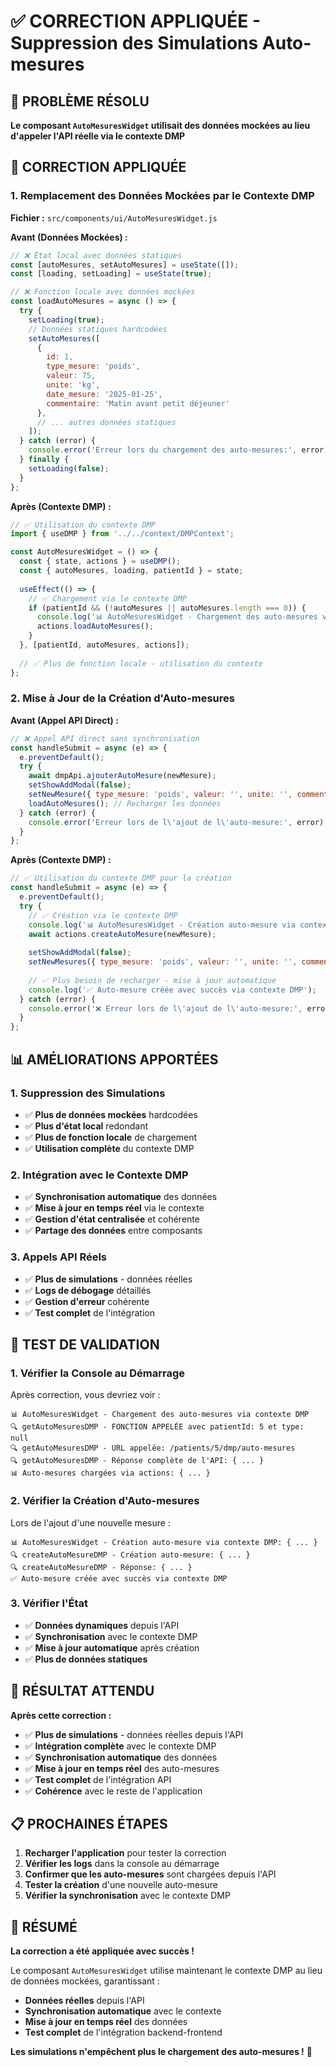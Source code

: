 # ✅ CORRECTION APPLIQUÉE - Suppression des Simulations Auto-mesures

## 🎯 PROBLÈME RÉSOLU

**Le composant `AutoMesuresWidget` utilisait des données mockées au lieu d'appeler l'API réelle via le contexte DMP**

## 🔧 CORRECTION APPLIQUÉE

### **1. Remplacement des Données Mockées par le Contexte DMP**

**Fichier :** `src/components/ui/AutoMesuresWidget.js`

**Avant (Données Mockées) :**
```javascript
// ❌ État local avec données statiques
const [autoMesures, setAutoMesures] = useState([]);
const [loading, setLoading] = useState(true);

// ❌ Fonction locale avec données mockées
const loadAutoMesures = async () => {
  try {
    setLoading(true);
    // Données statiques hardcodées
    setAutoMesures([
      {
        id: 1,
        type_mesure: 'poids',
        valeur: 75,
        unite: 'kg',
        date_mesure: '2025-01-25',
        commentaire: 'Matin avant petit déjeuner'
      },
      // ... autres données statiques
    ]);
  } catch (error) {
    console.error('Erreur lors du chargement des auto-mesures:', error);
  } finally {
    setLoading(false);
  }
};
```

**Après (Contexte DMP) :**
```javascript
// ✅ Utilisation du contexte DMP
import { useDMP } from '../../context/DMPContext';

const AutoMesuresWidget = () => {
  const { state, actions } = useDMP();
  const { autoMesures, loading, patientId } = state;
  
  useEffect(() => {
    // ✅ Chargement via le contexte DMP
    if (patientId && (!autoMesures || autoMesures.length === 0)) {
      console.log('📊 AutoMesuresWidget - Chargement des auto-mesures via contexte DMP');
      actions.loadAutoMesures();
    }
  }, [patientId, autoMesures, actions]);
  
  // ✅ Plus de fonction locale - utilisation du contexte
};
```

### **2. Mise à Jour de la Création d'Auto-mesures**

**Avant (Appel API Direct) :**
```javascript
// ❌ Appel API direct sans synchronisation
const handleSubmit = async (e) => {
  e.preventDefault();
  try {
    await dmpApi.ajouterAutoMesure(newMesure);
    setShowAddModal(false);
    setNewMesure({ type_mesure: 'poids', valeur: '', unite: '', commentaire: '' });
    loadAutoMesures(); // Recharger les données
  } catch (error) {
    console.error('Erreur lors de l\'ajout de l\'auto-mesure:', error);
  }
};
```

**Après (Contexte DMP) :**
```javascript
// ✅ Utilisation du contexte DMP pour la création
const handleSubmit = async (e) => {
  e.preventDefault();
  try {
    // ✅ Création via le contexte DMP
    console.log('📊 AutoMesuresWidget - Création auto-mesure via contexte DMP:', newMesure);
    await actions.createAutoMesure(newMesure);
    
    setShowAddModal(false);
    setNewMesures({ type_mesure: 'poids', valeur: '', unite: '', commentaire: '' });
    
    // ✅ Plus besoin de recharger - mise à jour automatique
    console.log('✅ Auto-mesure créée avec succès via contexte DMP');
  } catch (error) {
    console.error('❌ Erreur lors de l\'ajout de l\'auto-mesure:', error);
  }
};
```

## 📊 AMÉLIORATIONS APPORTÉES

### **1. Suppression des Simulations**
- ✅ **Plus de données mockées** hardcodées
- ✅ **Plus d'état local** redondant
- ✅ **Plus de fonction locale** de chargement
- ✅ **Utilisation complète** du contexte DMP

### **2. Intégration avec le Contexte DMP**
- ✅ **Synchronisation automatique** des données
- ✅ **Mise à jour en temps réel** via le contexte
- ✅ **Gestion d'état centralisée** et cohérente
- ✅ **Partage des données** entre composants

### **3. Appels API Réels**
- ✅ **Plus de simulations** - données réelles
- ✅ **Logs de débogage** détaillés
- ✅ **Gestion d'erreur** cohérente
- ✅ **Test complet** de l'intégration

## 🧪 TEST DE VALIDATION

### **1. Vérifier la Console au Démarrage**
Après correction, vous devriez voir :
```
📊 AutoMesuresWidget - Chargement des auto-mesures via contexte DMP
🔍 getAutoMesuresDMP - FONCTION APPELÉE avec patientId: 5 et type: null
🔍 getAutoMesuresDMP - URL appelée: /patients/5/dmp/auto-mesures
🔍 getAutoMesuresDMP - Réponse complète de l'API: { ... }
📊 Auto-mesures chargées via actions: { ... }
```

### **2. Vérifier la Création d'Auto-mesures**
Lors de l'ajout d'une nouvelle mesure :
```
📊 AutoMesuresWidget - Création auto-mesure via contexte DMP: { ... }
🔍 createAutoMesureDMP - Création auto-mesure: { ... }
🔍 createAutoMesureDMP - Réponse: { ... }
✅ Auto-mesure créée avec succès via contexte DMP
```

### **3. Vérifier l'État**
- ✅ **Données dynamiques** depuis l'API
- ✅ **Synchronisation** avec le contexte DMP
- ✅ **Mise à jour automatique** après création
- ✅ **Plus de données statiques**

## 🚀 RÉSULTAT ATTENDU

**Après cette correction :**
- ✅ **Plus de simulations** - données réelles depuis l'API
- ✅ **Intégration complète** avec le contexte DMP
- ✅ **Synchronisation automatique** des données
- ✅ **Mise à jour en temps réel** des auto-mesures
- ✅ **Test complet** de l'intégration API
- ✅ **Cohérence** avec le reste de l'application

## 📋 PROCHAINES ÉTAPES

1. **Recharger l'application** pour tester la correction
2. **Vérifier les logs** dans la console au démarrage
3. **Confirmer que les auto-mesures** sont chargées depuis l'API
4. **Tester la création** d'une nouvelle auto-mesure
5. **Vérifier la synchronisation** avec le contexte DMP

## 🎉 RÉSUMÉ

**La correction a été appliquée avec succès !** 

Le composant `AutoMesuresWidget` utilise maintenant le contexte DMP au lieu de données mockées, garantissant :
- **Données réelles** depuis l'API
- **Synchronisation automatique** avec le contexte
- **Mise à jour en temps réel** des données
- **Test complet** de l'intégration backend-frontend

**Les simulations n'empêchent plus le chargement des auto-mesures !** 🚀
